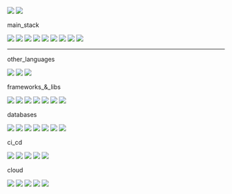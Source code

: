 <p align="start">
  <a href="https://linkedin.com/in/sanmartinalvaro">
    <img src="https://img.shields.io/badge/LinkedIn-0A66C2?style=flat-square&logo=linkedin&logoColor=white" /></a>
  <a href="mailto:alvaro.sanmartinh@gmail.com">
    <img src="https://img.shields.io/badge/Email-D14836?style=flat-square&logo=gmail&logoColor=white" />
  </a>
</p>

main_stack
<p align="start">
  <img src="https://img.shields.io/badge/Java-007396?style=flat-square&logo=java&logoColor=white" />
  <img src="https://img.shields.io/badge/Spring_Boot-6DB33F?style=flat-square&logo=springboot&logoColor=white" />
  <img src="https://img.shields.io/badge/Spring-6DB33F?style=flat-square&logo=spring&logoColor=white" />
  <img src="https://img.shields.io/badge/JavaScript-F7DF1E?style=flat-square&logo=javascript&logoColor=black" />
  <img src="https://img.shields.io/badge/TypeScript-3178C6?style=flat-square&logo=typescript&logoColor=white" />
  <img src="https://img.shields.io/badge/Angular-DD0031?style=flat-square&logo=angular&logoColor=white" />
  <img src="https://img.shields.io/badge/Node.js-339933?style=flat-square&logo=node.js&logoColor=white" />
  <img src="https://img.shields.io/badge/Docker-2496ED?style=flat-square&logo=docker&logoColor=white" />
  <img src="https://img.shields.io/badge/PostgreSQL-336791?style=flat-square&logo=postgresql&logoColor=white" />
</p>

---
other_languages
<p align="start">
  <img src="https://img.shields.io/badge/PHP-777777?style=flat-square&logo=php&logoColor=white" />
  <img src="https://img.shields.io/badge/C%23-777777?style=flat-square&logo=csharp&logoColor=white" />
  <img src="https://img.shields.io/badge/ActionScript_3-777777?style=flat-square&logo=adobe&logoColor=white" />
</p>

frameworks_&_libs
<p align="start">
  <img src="https://img.shields.io/badge/Hibernate-777777?style=flat-square&logo=hibernate&logoColor=white" />
  <img src="https://img.shields.io/badge/Express.js-777777?style=flat-square&logo=express&logoColor=white" />
  <img src="https://img.shields.io/badge/Maven-777777?style=flat-square&logo=apachemaven&logoColor=white" />
  <img src="https://img.shields.io/badge/ElectronJS-777777?style=flat-square&logo=electron&logoColor=white" />
  <img src="https://img.shields.io/badge/jQuery-777777?style=flat-square&logo=jquery&logoColor=white" />
  <img src="https://img.shields.io/badge/Flex-777777?style=flat-square" />
  <img src="https://img.shields.io/badge/React-777777?style=flat-square" />
</p>

databases
<p align="start">
  <img src="https://img.shields.io/badge/PostgreSQL-777777?style=flat-square&logo=postgresql&logoColor=white" />
  <img src="https://img.shields.io/badge/MySQL-777777?style=flat-square&logo=mysql&logoColor=white" />
  <img src="https://img.shields.io/badge/ElasticSearch-777777?style=flat-square&logo=elastic&logoColor=white" />
  <img src="https://img.shields.io/badge/Oracle_11g-777777?style=flat-square&logo=oracle&logoColor=white" />
  <img src="https://img.shields.io/badge/DynamoDB-777777?style=flat-square&logo=amazon-dynamodb&logoColor=white" />
  <img src="https://img.shields.io/badge/MongoDB-777777?style=flat-square&logo=mongodb&logoColor=white" />
  <img src="https://img.shields.io/badge/SQL_Server-777777?style=flat-square&logo=microsoftsqlserver&logoColor=white" />
</p>

ci_cd
<p align="start">
  <img src="https://img.shields.io/badge/Git-777777?style=flat-square&logo=git&logoColor=white" />
  <img src="https://img.shields.io/badge/GitHub-777777?style=flat-square&logo=github&logoColor=white" />
  <img src="https://img.shields.io/badge/Jenkins-777777?style=flat-square&logo=jenkins&logoColor=white" />
  <img src="https://img.shields.io/badge/Bamboo-777777?style=flat-square&logo=atlassian&logoColor=white" />
  <img src="https://img.shields.io/badge/Bitbucket-777777?style=flat-square&logo=bitbucket&logoColor=white" />
</p>

cloud
<p align="start">
  <img src="https://img.shields.io/badge/AWS-777777?style=flat-square&logo=amazon-aws&logoColor=white" />
  <img src="https://img.shields.io/badge/Azure-777777?style=flat-square&logo=microsoftazure&logoColor=white" />
  <img src="https://img.shields.io/badge/Google_Cloud-777777?style=flat-square&logo=googlecloud&logoColor=white" />
  <img src="https://img.shields.io/badge/DigitalOcean-777777?style=flat-square&logo=digitalocean&logoColor=white" />
  <img src="https://img.shields.io/badge/AWS-777777?style=flat-square&logo=amazon-aws&logoColor=white" />
</p>
